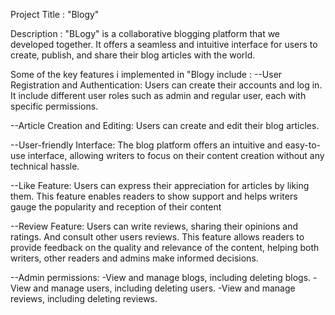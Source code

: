 Project Title :
"Blogy"

Description :
"BLogy" is a collaborative blogging platform that we developed together. It offers a seamless and intuitive interface for users to create,
publish, and share their blog articles with the world.


Some of the key features i implemented in "Blogy include :
  --User Registration and Authentication: Users can create their accounts and log in. It include different user roles such as admin
    and regular user, each with specific permissions.

  --Article Creation and Editing: Users can create and edit their blog articles.

  --User-friendly Interface: The blog platform offers an intuitive and easy-to-use interface, allowing writers to focus on their content
    creation without any technical hassle.

  --Like Feature: Users can express their appreciation for articles by liking them. This feature enables readers to show support and
    helps writers gauge the popularity and reception of their content

  --Review Feature: Users can write reviews, sharing their opinions and ratings. And consult other users reviews. This feature allows
    readers to provide feedback on the quality and relevance of the content, helping both writers, other readers and admins make
    informed decisions.

  --Admin permissions: 
           -View and manage blogs, including deleting blogs.
           -View and manage users, including deleting users.
           -View and manage reviews, including deleting reviews.
